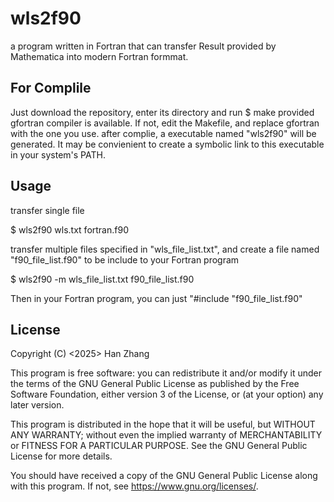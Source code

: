 # wls2f90
a program written in Fortran that can transfer Result provided by Mathematica into modern Fortran formmat.

## For Complile
Just download the repository, enter its directory and run 
  $ make
provided gfortran compiler is available. If not, edit the Makefile, and replace gfortran with the one you use. after complie, a executable named "wls2f90" will be generated. It may be convienient to create a symbolic link to this executable in your system's PATH.

## Usage
transfer single file

  $ wls2f90 wls.txt fortran.f90
  
transfer multiple files specified in "wls_file_list.txt", and create a file named "f90_file_list.f90" to be include to your Fortran program

  $ wls2f90 -m wls_file_list.txt f90_file_list.f90
  
Then in your Fortran program, you can just "#include "f90_file_list.f90"

## License

Copyright (C) <2025>  Han Zhang

This program is free software: you can redistribute it and/or modify
it under the terms of the GNU General Public License as published by
the Free Software Foundation, either version 3 of the License, or
(at your option) any later version.

This program is distributed in the hope that it will be useful,
but WITHOUT ANY WARRANTY; without even the implied warranty of
MERCHANTABILITY or FITNESS FOR A PARTICULAR PURPOSE.  See the
GNU General Public License for more details.

You should have received a copy of the GNU General Public License
along with this program.  If not, see <https://www.gnu.org/licenses/>.

